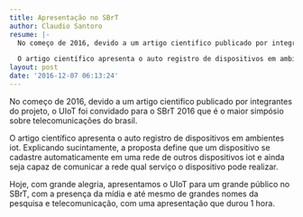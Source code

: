 ```yaml
---
title: Apresentação no SBrT
author: Claudio Santoro
resume: |-
  No começo de 2016, devido a um artigo cientifico publicado por integrantes do projeto, o UIoT foi convidado para o SBrT 2016 que é o maior simpósio sobre telecomunicações do brasil.

  O artigo científico apresenta o auto registro de dispositivos em ambientes iot. Explicando sucintamente, a proposta define que um dispositivo se cadastre automaticamente em uma rede de outros dispositivos iot e ainda seja capaz de comunicar a rede qual serviço o dispositivo pode realizar.
layout: post
date: '2016-12-07 06:13:24'
---
```


No começo de 2016, devido a um artigo cientifico publicado por integrantes do projeto, o UIoT foi convidado para o SBrT 2016 que é o maior simpósio sobre telecomunicações do brasil.

O artigo científico apresenta o auto registro de dispositivos em ambientes iot. Explicando sucintamente, a proposta define que um dispositivo se cadastre automaticamente em uma rede de outros dispositivos iot e ainda seja capaz de comunicar a rede qual serviço o dispositivo pode realizar.

Hoje, com grande alegria, apresentamos o UIoT para um grande público no SBrT, com a presença da mídia e até mesmo de grandes nomes da pesquisa e telecomunicação, com uma apresentação que durou 1 hora.